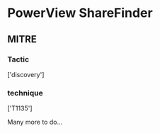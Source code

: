 # PowerView ShareFinder

## MITRE

### Tactic
['discovery']

### technique
['T1135']

Many more to do...
